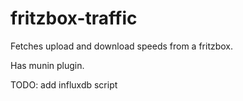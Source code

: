 # fritzbox-traffic

Fetches upload and download speeds from a fritzbox.


Has munin plugin.

TODO: add influxdb script

